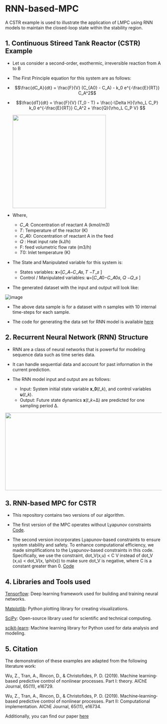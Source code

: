 # RNN-based-MPC
A CSTR example is used to illustrate the application of LMPC using RNN models to maintain the closed-loop state within the stability region.
## 1. Continuous Stireed Tank Reactor (CSTR) Example

- Let us consider a second-order, exothermic, irreversible reaction from A to B






- The First Principle equation for this system are as follows:
- $$\frac{dC_A}{dt} = \frac{F}{V} (C_{A0} - C_A) - k_0 e^{-\frac{E}{RT}} C_A^2$$
- $$\frac{dT}{dt} = \frac{F}{V} (T_0 - T) + \frac{-\Delta H}{\rho_L C_P} k_0 e^{-\frac{E}{RT}} C_A^2 + \frac{Q}{\rho_L C_P V} $$

  

     
     <img src="https://github.com/GuoQWu/RNN-based-MPC/assets/85721266/ccfdf6cd-f984-4232-8dd4-1b1c4e5e84e4" width="300" height="300">



- Where,

   - 𝐶_𝐴: Concentration of reactant A (kmol/m3)
   - 𝑇: Temperature of the reactor (K)
   - 𝐶_𝐴0: Concentration of reactant A in the feed
   - 𝑄 :  Heat input rate (kJ/h)
   - F: feed volumetric flow rate (m3/h)
   - 𝑇0: Inlet temperature (K)


- The State and Manipulated variable for this system is:

    - States variables: 𝐱=[𝐶_𝐴−𝐶_𝐴𝑠, 𝑇 −𝑇_𝑠 ]
    - Control / Manipulated variables: 𝐮=[𝐶_𝐴0−𝐶_𝐴0𝑠, 𝑄 −𝑄_𝑠 ]


- The generated dataset with the input and output will look like:

![image](https://github.com/GuoQWu/RNN-based-MPC/assets/85721266/e0e9f633-f1c6-4e22-922f-59ba22f60b0c)


- The above data sample is for a dataset with n samples with 10 internal time-steps for each sample.

- The code for generating the data set for RNN model is available [here](https://github.com/GuoQWu/RNN-based-MPC/blob/main/RNN_CSTR.ipynb)


## 2. Recurrent Neural Network (RNN) Structure

- RNN are a class of neural networks that is powerful for modeling sequence data such as time series data.
- It can handle sequential data and account for past information in the current prediction.

- The RNN model input and output are as follows:
    - Input: System initial state variable 𝐱_𝟎(𝑡_𝑘), and control variables 𝐮(𝑡_𝑘).
    - Output: Future state dynamics 𝐱(𝑡_𝑘+Δ) are predicted for one sampling period ∆.


<p align="center">
<img src="https://github.com/GuoQWu/RNN-based-MPC/assets/85721266/418a7474-f8ff-4eb9-bae9-a3adff794d53" width="600" height="250">
</p>

## 3. RNN-based MPC for CSTR
- This repository contains two versions of our algorithm.

- The first version of the MPC operates without Lyapunov constraints [Code](https://github.com/GuoQWu/RNN-based-MPC/blob/main/MPC_RNN_CSTR_without%20Lyapunov%20constraints.ipynb). 

- The second version incorporates Lyapunov-based constraints to ensure system stability and safety. To enhance computational efficiency, we made simplifications to the Lyapunov-based constraints in this code. Specifically,  we use the constraint, dot_V(x,u) < C V instead of dot_V (x,u) < dot_V(x, \phi(x)) to make sure dot_V is negative, where C is a constant greater than 0. [Code](https://github.com/GuoQWu/RNN-based-MPC/blob/main/LMPC_RNN_CSTR.ipynb)


## 4. Libraries and Tools used

[Tensorflow](https://www.tensorflow.org/): Deep learning framework used for building and training neural networks.

[Matplotlib](https://matplotlib.org/): Python plotting library for creating visualizations.

[SciPy](https://www.scipy.org/): Open-source library used for scientific and technical computing.

[scikit-learn](https://scikit-learn.org/): Machine learning library for Python used for data analysis and modeling.


## 5. Citation

The demonstration of these examples are adapted from the following literature work:

Wu, Z., Tran, A., Rincon, D., & Christofides, P. D. (2019). Machine learning‐based predictive control of nonlinear processes. Part I: theory. AIChE Journal, 65(11), e16729.

Wu, Z., Tran, A., Rincon, D., & Christofides, P. D. (2019). Machine‐learning‐based predictive control of nonlinear processes. Part II: Computational implementation. AIChE Journal, 65(11), e16734.

Additionally, you can find our paper [here]( https://doi-org.libproxy1.nus.edu.sg/10.1002/aic.16734)
